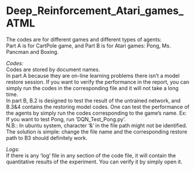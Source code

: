 # Deep_Reinforcement_Atari_games_ATML <br />
The codes are for different games and different types of agents: <br />
Part A is for CartPole game, and Part B is for Atari games: Pong, Ms. Pancman and Boxing. <br />

*Codes:* <br /> 
Codes are stored by document names. <br />
In part A because they are on-line learning problems there isn’t a model restore session. If you want to verify the performance in the report, you can simply run the codes in the corresponding file and it will not take a long time. <br />
In part B, B.2 is designed to test the result of the untrained network, and B.3&4 contains the restoring model codes. One can test the performance of the agents by simply run the codes corresponding to the game’s name. Ex: If you want to test Pong, run ‘DQN_Test_Pong.py’. <br />
N.B.: In ubuntu system, character ‘&’ in the file path might not be identified. The solution is simple: change the file name and the corresponding restore path to B3 should definitely work.<br />

*Logs:* <br />
If there is any ‘log’ file in any section of the code file, it will contain the quantitative results of the experiment. You can verify it by simply open it.<br />
